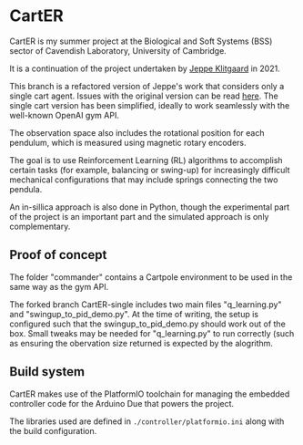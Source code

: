 CartER
==========

CartER is my summer project at the Biological and Soft Systems (BSS) sector of Cavendish Laboratory, University of Cambridge.

It is a continuation of the project undertaken by
[Jeppe Klitgaard](https://github.com/JeppeKlitgaard/CartER/) in 2021.

This branch is a refactored version of Jeppe's work that considers only a single cart agent. Issues with the original version can be read [here](https://jeppeklitgaard.github.io/CartER/articles/handover_v1/#what-does-not-work). The single cart version has been simplified, ideally to work seamlessly with the well-known OpenAI gym API.

The observation space also includes the rotational position for each pendulum, which is measured using magnetic rotary encoders.

The goal is to use Reinforcement Learning (RL) algorithms to accomplish certain tasks (for example, balancing or swing-up) for increasingly difficult mechanical configurations that may include springs connecting the two pendula.

An in-sillica approach is also done in Python, though the experimental part of the project is an important part and the simulated approach is only complementary.

## Proof of concept

The folder "commander" contains a Cartpole environment to be used in the same way as the gym API.

The forked branch CartER-single includes two main files "q_learning.py" and "swingup_to_pid_demo.py". At the time of writing, the setup is configured such that the swingup_to_pid_demo.py should work out of the box. Small tweaks may be needed for "q_learning.py" to run correctly (such as ensuring the obervation size returned is expected by the alogrithm.

## Build system

CartER makes use of the PlatformIO toolchain for managing the embedded
controller code for the Arduino Due that powers the project.

The libraries used are defined in `./controller/platformio.ini` along with the
build configuration.
